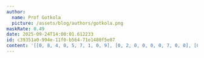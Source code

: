 ```yaml
---
author:
  name: Prof Gotkola
  picture: /assets/blog/authors/gotkola.png
maskRate: 0.49
date: 2025-09-24T14:00:01.612233
id: c39351a0-994e-11f0-b564-71e1480f5e87
content: '[[0, 8, 4, 0, 5, 7, 1, 0, 9], [0, 2, 0, 0, 0, 0, 7, 0, 0], [0, 9, 0, 4, 0, 1, 0, 8, 0], [0, 0, 3, 2, 0, 5, 6, 1, 8], [7, 0, 0, 8, 6, 4, 0, 3, 2], [8, 0, 2, 0, 1, 0, 5, 0, 4], [0, 5, 6, 1, 3, 0, 4, 0, 0], [0, 0, 0, 0, 9, 6, 2, 5, 1], [0, 7, 0, 5, 4, 0, 0, 0, 0]]'
---
```

